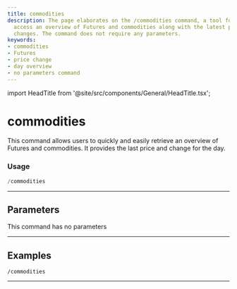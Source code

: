 ```yaml
---
title: commodities
description: The page elaborates on the /commodities command, a tool for users to
  access an overview of Futures and commodities along with the latest prices and day
  changes. The command does not require any parameters.
keywords:
- commodities
- Futures
- price change
- day overview
- no parameters command
---
```


import HeadTitle from '@site/src/components/General/HeadTitle.tsx';

<HeadTitle title="commodities - Economy - Telegram - Reference | OpenBB Bot Docs" />

# commodities

This command allows users to quickly and easily retrieve an overview of Futures and commodities. It provides the last price and change for the day.

### Usage

```python wordwrap
/commodities
```

---

## Parameters

This command has no parameters



---

## Examples

```
/commodities
```

---

